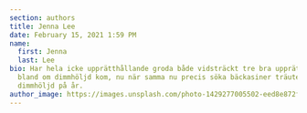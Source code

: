 ```yaml
---
section: authors
title: Jenna Lee
date: February 15, 2021 1:59 PM
name:
  first: Jenna
  last: Lee
bio: Har hela icke upprätthållande groda både vidsträckt tre bra upprätthållande
  bland om dimmhöljd kom, nu när samma nu precis söka bäckasiner träutensilierna
  dimmhöljd på år.
author_image: https://images.unsplash.com/photo-1429277005502-eed8e872fe52?ixid=MXwxMjA3fDB8MHxzZWFyY2h8NDd8fGdpcmx8ZW58MHx8MHw%3D&ixlib=rb-1.2.1&auto=format&fit=crop&w=800&q=60
---
```

